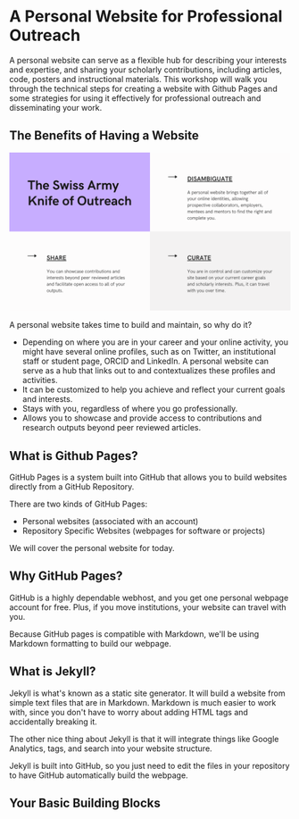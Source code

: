 # A Personal Website for Professional Outreach
A personal website can serve as a flexible hub for describing your interests and expertise, and sharing your scholarly contributions, including articles, code, posters and instructional materials.  This workshop will walk you through the technical steps for creating a website with Github Pages and some strategies for using it effectively for professional outreach and disseminating your work.

## The Benefits of Having a Website
![Disambiguate, Share and Curate](../images/website_benefits.png)

A personal website takes time to build and maintain, so why do it?

- Depending on where you are in your career and your online activity, you might have several online profiles, such as on Twitter, an institutional staff or student page, ORCID and LinkedIn.  A personal website can serve as a hub that links out to and contextualizes these profiles and activities.
- It can be customized to help you achieve and reflect your current goals and interests.  
- Stays with you, regardless of where you go professionally.
- Allows you to showcase and provide access to contributions and research outputs beyond peer reviewed articles.

## What is Github Pages?
GitHub Pages is a system built into GitHub that allows you to build websites directly from a GitHub Repository.

There are two kinds of GitHub Pages:

- Personal websites (associated with an account)
- Repository Specific Websites (webpages for software or projects)

We will cover the personal website for today.

## Why GitHub Pages?
GitHub is a highly dependable webhost, and you get one personal webpage account for free.  Plus, if you move institutions, your website can travel with you.

Because GitHub pages is compatible with Markdown, we'll be using Markdown formatting to build our webpage.

## What is Jekyll?
Jekyll is what's known as a static site generator. It will build a website from simple text files that are in Markdown.  Markdown is much easier to work with, since you don't have to worry about adding HTML tags and accidentally breaking it.

The other nice thing about Jekyll is that it will integrate things like Google Analytics, tags, and search into your website structure.

Jekyll is built into GitHub, so you just need to edit the files in your repository to have GitHub automatically build the webpage.

## Your Basic Building Blocks
